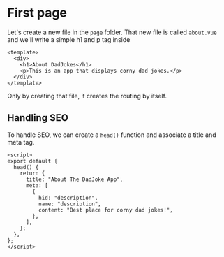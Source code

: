 # First page

Let's create a new file in the `page` folder.
That new file is called `about.vue` and we'll write a simple h1 and p tag inside

```vue
<template>
  <div>
    <h1>About DadJokes</h1>
    <p>This is an app that displays corny dad jokes.</p>
  </div>
</template>
```

Only by creating that file, it creates the routing by itself.

## Handling SEO

To handle SEO, we can create a `head()` function and associate a title and meta tag.

```vue
<script>
export default {
  head() {
    return {
      title: "About The DadJoke App",
      meta: [
        {
          hid: "description",
          name: "description",
          content: "Best place for corny dad jokes!",
        },
      ],
    };
  },
};
</script>
```
